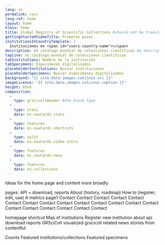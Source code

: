 ```yaml
---
lang: es
permalink: /es/
lang-ref: home
layout: home
klass: home
title: Global Registry of Scientific Collections #should not be translated
gettingStartedVideoTitle: Primeros pasos
institutionsInCountryTemplate: |
  Instituciones en <span id="users-country-name"></span>
description: Un catálogo mundial de colecciones científicas #a descripton for the head element
tagline: Un catálogo mundial de colecciones científicas
tabInstitutions: Nombre de la institución
tabSpecimens: Especímenes digitalizados
placeholderInstitutions: Buscar instituciones
placeholderSpecimens: Buscar especímenes digitalizados
background: "{{ site.data.images.calcinus.src }}"
imageLicense: "{{ site.data.images.calcinus.caption }}"
height: 85vh
composition:
  - 
    type: grscicollHeader #the block type
  - 
    type: stats
    data: es.navCards.stats
  - 
    type: features
    data: es.navCards.shortcuts
  - 
    type: split
    data: es.navCards.video-intro
  - 
    type: features
    data: es.navCards.news
  - 
    type: features
    data: es.collections
---
```


Ideas for the home page and content more broadly

pages: API + download, reports About (history, roadmap) How to (register, edit, use) A metrics page? Contact Contact Contact Contact Contact Contact Contact Contact Contact Contact Contact Contact Contact Contact Contact Contact Contact Contact Contact Contact

homepage shortcut Map of institutions Register new institution about api download reports GRSciColl visualized grscicoll related news stories from contentful

Counts Featured institutions/collections Featured specimens

